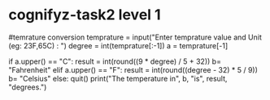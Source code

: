 # cognifyz-task2 level 1
#temrature conversion
temprature = input("Enter temprature value and Unit (eg: 23F,65C) : ")
degree = int(temprature[:-1])
a = temprature[-1]

if a.upper() == "C":
  result = int(round((9 * degree) / 5 + 32))
  b= "Fahrenheit"
elif a.upper() == "F":
  result = int(round((degree - 32) * 5 / 9))
  b= "Celsius"
else:
  quit()
print("The temperature in", b, "is", result, "degrees.")
